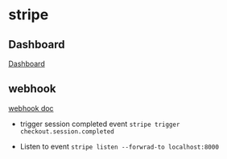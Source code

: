 # stripe

## Dashboard
[Dashboard](https://dashboard.stripe.com/test/dashboard)

## webhook

[webhook doc](https://docs.stripe.com/webhooks)

* trigger session completed event
`stripe trigger checkout.session.completed`

* Listen to event
`stripe listen --forwrad-to localhost:8000`
